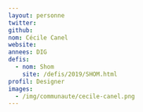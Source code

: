 ```yaml
---
layout: personne
twitter: 
github: 
nom: Cécile Canel
website: 
annees: DIG
defis: 
  - nom: Shom
    site: /defis/2019/SHOM.html
profil: Designer
images:
  - /img/communaute/cecile-canel.png
---
```

